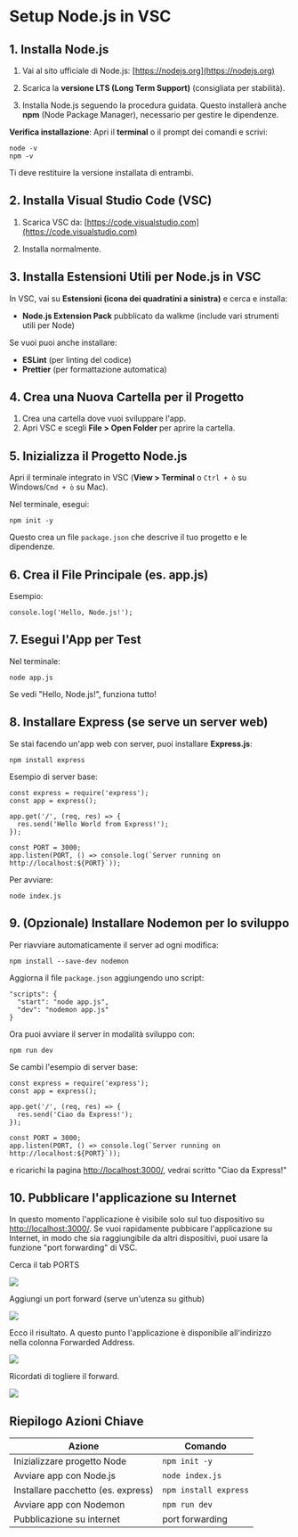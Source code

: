 # Setup Node.js in VSC

##  1. **Installa Node.js**

1. Vai al sito ufficiale di Node.js: [https://nodejs.org](https://nodejs.org)

2. Scarica la **versione LTS (Long Term Support)** (consigliata per stabilità).

3. Installa Node.js seguendo la procedura guidata. Questo installerà anche **npm** (Node Package Manager), necessario per gestire le dipendenze.

**Verifica installazione**:
Apri il **terminal** o il prompt dei comandi e scrivi:

```
node -v
npm -v
```
Ti deve restituire la versione installata di entrambi.

##  2. **Installa Visual Studio Code (VSC)**

1. Scarica VSC da: [https://code.visualstudio.com](https://code.visualstudio.com)

2. Installa normalmente.

##  3. **Installa Estensioni Utili per Node.js in VSC**

In VSC, vai su **Estensioni (icona dei quadratini a sinistra)** e cerca e installa:

-  **Node.js Extension Pack** pubblicato da walkme (include vari strumenti utili per Node)

Se vuoi puoi anche installare:

-  **ESLint** (per linting del codice)
-  **Prettier** (per formattazione automatica)

##  4. **Crea una Nuova Cartella per il Progetto**

1. Crea una cartella dove vuoi sviluppare l'app.
2. Apri VSC e scegli **File > Open Folder** per aprire la cartella.

##  5. **Inizializza il Progetto Node.js**

Apri il terminale integrato in VSC (**View > Terminal** o `Ctrl + ò` su Windows/`Cmd + ò` su Mac).

Nel terminale, esegui:

```
npm init -y
```
Questo crea un file `package.json` che descrive il tuo progetto e le dipendenze.



##  6. **Crea il File Principale (es. app.js)**

Esempio:

```
console.log('Hello, Node.js!');
```



##  7. **Esegui l'App per Test**

Nel terminale:

```
node app.js
```

Se vedi "Hello, Node.js!", funziona tutto!



##  8. **Installare Express (se serve un server web)**

Se stai facendo un'app web con server, puoi installare **Express.js**:

```
npm install express
```

Esempio di server base:

```
const express = require('express');
const app = express();

app.get('/', (req, res) => {
  res.send('Hello World from Express!');
});

const PORT = 3000;
app.listen(PORT, () => console.log(`Server running on http://localhost:${PORT}`));
```

Per avviare:
```
node index.js
```



##  9. **(Opzionale) Installare Nodemon per lo sviluppo**

Per riavviare automaticamente il server ad ogni modifica:

```
npm install --save-dev nodemon
```

Aggiorna il file `package.json` aggiungendo uno script:

```
"scripts": {
  "start": "node app.js",
  "dev": "nodemon app.js"
}
```

Ora puoi avviare il server in modalità sviluppo con:

```
npm run dev 
```

Se cambi l'esempio di server base:

```
const express = require('express');
const app = express();

app.get('/', (req, res) => {
  res.send('Ciao da Express!');
});

const PORT = 3000;
app.listen(PORT, () => console.log(`Server running on http://localhost:${PORT}`));
```

e ricarichi la pagina [http://localhost:3000/](http://localhost:3000/), vedrai scritto "Ciao da Express!"

## 10. Pubblicare l'applicazione su Internet

In questo momento l'applicazione è visibile solo sul tuo dispositivo su  [http://localhost:3000/](http://localhost:3000/). Se vuoi rapidamente pubbicare l'applicazione su Internet, in modo che sia raggiungibile da altri dispositivi, puoi usare la funzione "port forwarding" di VSC.

Cerca il tab PORTS

![](img/1-ports.png)

Aggiungi un port forward (serve un'utenza su github)

![](img/2-3000.png)

Ecco il risultato. A questo punto l'applicazione è disponibile all'indirizzo nella colonna Forwarded Address.

![](img/3-result.png)

Ricordati di togliere il forward.

![](img/4-stop.png)

## **Riepilogo Azioni Chiave**

| Azione                        | Comando                     |
|---|---|
| Inizializzare progetto Node   | `npm init -y`              |
| Avviare app con Node.js       | `node index.js`           |
| Installare pacchetto (es. express) | `npm install express`  |
| Avviare app con Nodemon       | `npm run dev`              |
| Pubblicazione su internet | port forwarding |






 

